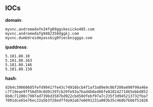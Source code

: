 
## IOCs

__domain__:

```text
myvnc.andromedafe34fg09ggskesicko485.com
myvnc.andromedafg9482358dggkj.com
myvnc.dumbdroidmyassbig0fsecbniggga.com
```
__ipaddress__:

```text
5.181.80.10
5.181.80.163
5.181.80.146
5.181.80.138
```
__hash__:

```text
d264c39860685fefd99417fe43c74916bcb4f1af3a09e9c0bf200a490f99a46e
c7f19eae9ff56d59c8d9139fcb29fe93a7bad4b6ed66fe82814271465ebbd852
6b8c71200c7907ad739bd3587bd922cbd50dfebf97a7c235f3d945213732fba7
7091dce65e76ec22a5b3f28edffda92ab7e6691231a003b35c468b7bb6f51826
```